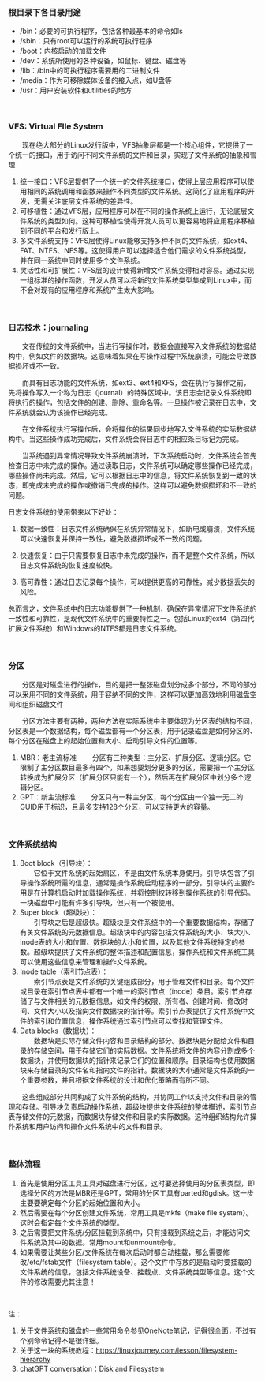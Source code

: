 ### 根目录下各目录用途
- /bin：必要的可执行程序，包括各种最基本的命令如ls  
- /sbin：只有root可以运行的系统可执行程序  
- /boot：内核启动的加载文件  
- /dev：系统所使用的各种设备，如鼠标、键盘、磁盘等  
- /lib：/bin中的可执行程序需要用的二进制文件  
- /media：作为可移除媒体设备的接入点，如U盘等  
- /usr：用户安装软件和utilities的地方 

<br/>

### VFS: Virtual FIle System
&emsp;&emsp;现在绝大部分的Linux发行版中，VFS抽象层都是一个核心组件，它提供了一个统一的接口，用于访问不同文件系统的文件和目录，实现了文件系统的抽象和管理    
1. 统一接口：VFS层提供了一个统一的文件系统接口，使得上层应用程序可以使用相同的系统调用和函数来操作不同类型的文件系统。这简化了应用程序的开发，无需关注底层文件系统的差异性。  
2. 可移植性：通过VFS层，应用程序可以在不同的操作系统上运行，无论底层文件系统的类型如何。这种可移植性使得开发人员可以更容易地将应用程序移植到不同的平台和发行版上。  
3. 多文件系统支持：VFS层使得Linux能够支持多种不同的文件系统，如ext4、FAT、NTFS、NFS等。这使得用户可以选择适合他们需求的文件系统类型，并在同一系统中同时使用多个文件系统。  
4. 灵活性和可扩展性：VFS层的设计使得新增文件系统变得相对容易。通过实现一组标准的操作函数，开发人员可以将新的文件系统类型集成到Linux中，而不会对现有的应用程序和系统产生太大影响。  

<br/>

### 日志技术：journaling
&emsp;&emsp;文在传统的文件系统中，当进行写操作时，数据会直接写入文件系统的数据结构中，例如文件的数据块。这意味着如果在写操作过程中系统崩溃，可能会导致数据损坏或不一致。

&emsp;&emsp;而具有日志功能的文件系统，如ext3、ext4和XFS，会在执行写操作之前，先将操作写入一个称为日志（journal）的特殊区域中。该日志会记录文件系统即将执行的操作，包括文件的创建、删除、重命名等。一旦操作被记录在日志中，文件系统就会认为该操作已经完成。

&emsp;&emsp;在文件系统执行写操作后，会将操作的结果同步地写入文件系统的实际数据结构中。当这些操作成功完成后，文件系统会将日志中的相应条目标记为完成。

&emsp;&emsp;当系统遇到异常情况导致文件系统崩溃时，下次系统启动时，文件系统会首先检查日志中未完成的操作。通过读取日志，文件系统可以确定哪些操作已经完成，哪些操作尚未完成。然后，它可以根据日志中的信息，将文件系统恢复到一致的状态，即完成未完成的操作或撤销已完成的操作。这样可以避免数据损坏和不一致的问题。

日志文件系统的使用带来以下好处：

1. 数据一致性：日志文件系统确保在系统异常情况下，如断电或崩溃，文件系统可以快速恢复并保持一致性，避免数据损坏或不一致的问题。

2. 快速恢复：由于只需要恢复日志中未完成的操作，而不是整个文件系统，所以日志文件系统的恢复速度较快。

3. 高可靠性：通过日志记录每个操作，可以提供更高的可靠性，减少数据丢失的风险。

总而言之，文件系统中的日志功能提供了一种机制，确保在异常情况下文件系统的一致性和可靠性，是现代文件系统中的重要特性之一。包括Linux的ext4（第四代扩展文件系统）和Windows的NTFS都是日志文件系统。  

<br/>

### 分区
&emsp;&emsp;分区是对磁盘进行的操作，目的是把一整张磁盘划分成多个部分，不同的部分可以采用不同的文件系统，用于容纳不同的文件，这样可以更加高效地利用磁盘空间和组织磁盘文件

&emsp;&emsp;分区方法主要有两种，两种方法在实际系统中主要体现为分区表的结构不同，分区表是一个数据结构，每个磁盘都有一个分区表，用于记录磁盘是如何分区的、每个分区在磁盘上的起始位置和大小、启动引导文件的位置等。
1. MBR：老主流标准
&emsp;&emsp;分区有三种类型：主分区、扩展分区、逻辑分区。它限制了主分区数目最多有四个，如果想要划分更多的分区，需要把一个主分区转换成为扩展分区（扩展分区只能有一个），然后再在扩展分区中划分多个逻辑分区。  
2. GPT：新主流标准
&emsp;&emsp;分区只有一种主分区，每个分区由一个独一无二的GUID用于标识，且最多支持128个分区，可以支持更大的容量。

<br/>

### 文件系统结构
1. Boot block（引导块）：  
&emsp;&emsp;它位于文件系统的起始扇区，不是由文件系统本身使用。引导块包含了引导操作系统所需的信息，通常是操作系统启动程序的一部分。引导块的主要作用是在计算机启动时加载操作系统，并将控制权转移到操作系统的引导代码。一块磁盘中可能有许多引导块，但只有一个被使用。  
2. Super block（超级块）：  
&emsp;&emsp;引导块之后是超级快。超级块是文件系统中的一个重要数据结构，存储了有关文件系统的元数据信息。超级块中的内容包括文件系统的大小、块大小、inode表的大小和位置、数据块的大小和位置，以及其他文件系统特定的参数。超级块提供了文件系统的整体描述和配置信息，操作系统和文件系统工具可以使用这些信息来管理和操作文件系统。
3. Inode table（索引节点表）：  
&emsp;&emsp;索引节点表是文件系统的关键组成部分，用于管理文件和目录。每个文件或目录在索引节点表中都有一个唯一的索引节点（inode）条目。索引节点存储了与文件相关的元数据信息，如文件的权限、所有者、创建时间、修改时间、文件大小以及指向文件数据块的指针等。索引节点表提供了文件系统中文件的索引和位置信息，操作系统通过索引节点可以查找和管理文件。
4. Data blocks（数据块）：  
&emsp;&emsp;数据块是实际存储文件内容和目录结构的部分。数据块是分配给文件和目录的存储空间，用于存储它们的实际数据。文件系统将文件的内容分割成多个数据块，并使用数据块的指针来记录它们的位置和顺序。目录结构也使用数据块来存储目录的文件名和指向文件的指针。数据块的大小通常是文件系统的一个重要参数，并且根据文件系统的设计和优化策略而有所不同。

&emsp;&emsp;这些组成部分共同构成了文件系统的结构，并协同工作以支持文件和目录的管理和存储。引导块负责启动操作系统，超级块提供文件系统的整体描述，索引节点表存储文件的元数据，而数据块存储文件和目录的实际数据。这种组织结构允许操作系统和用户访问和操作文件系统中的文件和目录。

<br/>

### 整体流程
1. 首先是使用分区工具工具对磁盘进行分区，这时要选择使用的分区表类型，即选择分区的方法是MBR还是GPT，常用的分区工具有parted和gdisk。这一步主要要确定每个分区的起始位置和大小。  
2. 然后需要在每个分区创建文件系统，常用工具是mkfs（make file system）。这时会指定每个文件系统的类型。  
3. 之后需要把文件系统/分区挂载到系统中，只有挂载到系统之后，才能访问文件系统及其中的数据。常用mount和unmount命令。  
4. 如果需要让某些分区/文件系统在每次启动时都自动挂载，那么需要修改/etc/fstab文件（filesystem table）。这个文件中存放的是启动时要挂载的文件系统的信息，包括文件系统设备、挂载点、文件系统类型等信息。这个文件的修改需要尤其注意！

<br/>

注：
1. 关于文件系统和磁盘的一些常用命令参见OneNote笔记，记得很全面，不过有个别命令记得不是很详细。
2. 关于这一块的系统教程：https://linuxjourney.com/lesson/filesystem-hierarchy  
3. chatGPT conversation：Disk and Filesystem
